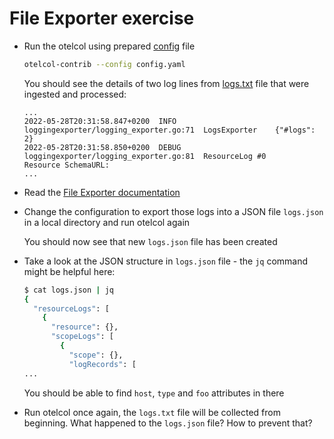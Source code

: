 # File Exporter exercise

* Run the otelcol using prepared [config](config.yaml) file

  ```bash
  otelcol-contrib --config config.yaml
  ```

  You should see the details of two log lines from [logs.txt](./logs.txt) file that were ingested and processed:

  ```text
  ...
  2022-05-28T20:31:58.847+0200	INFO	loggingexporter/logging_exporter.go:71	LogsExporter	{"#logs": 2}
  2022-05-28T20:31:58.850+0200	DEBUG	loggingexporter/logging_exporter.go:81	ResourceLog #0
  Resource SchemaURL:
  ...
  ```

* Read the [File Exporter documentation](https://github.com/open-telemetry/opentelemetry-collector-contrib/tree/v0.51.0/exporter/fileexporter)

* Change the configuration to export those logs into a JSON file `logs.json` in a local directory and run otelcol again

  You should now see that new `logs.json` file has been created

* Take a look at the JSON structure in `logs.json` file - the `jq` command might be helpful here:

  ```bash
  $ cat logs.json | jq
  {
    "resourceLogs": [
      {
        "resource": {},
        "scopeLogs": [
          {
            "scope": {},
            "logRecords": [
  ...
  ```

  You should be able to find `host`, `type` and `foo` attributes in there

* Run otelcol once again, the `logs.txt` file will be collected from beginning. What happened to the `logs.json` file? How to prevent that?

